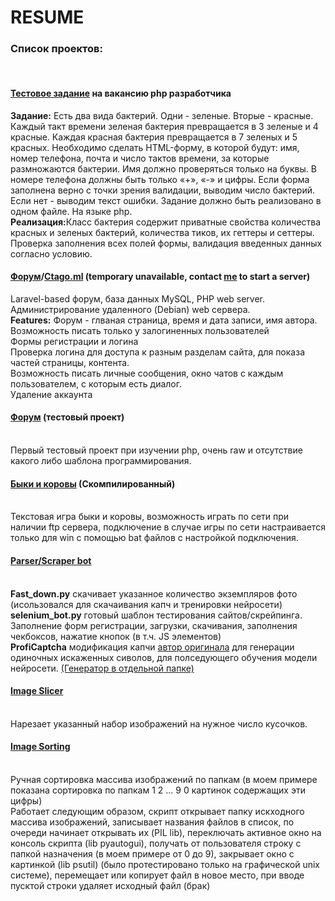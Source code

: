 # RESUME
<h3>Список проектов:</h3><br>
<h4><a href='https://github.com/ktago336/resume/tree/master/projects/test_task(PHP)'>Тестовое задание</a> на вакансию php разработчика<br></h4>
<b>Задание:</b> Есть два вида бактерий. Одни - зеленые. Вторые - красные. Каждый такт времени зеленая бактерия превращается в 3 зеленые и 4 красные. Каждая красная бактерия превращается в 7 зеленых и 5 красных. 
Необходимо сделать HTML-форму, в которой будут: имя, номер телефона, почта и число тактов времени, за которые размножаются бактерии. 
Имя должно проверяться только на буквы. В номере телефона должны быть только «+», «-» и цифры. Если форма заполнена верно с точки зрения валидации, выводим число бактерий. 
Если нет - выводим текст ошибки.
Задание должно быть реализовано в одном файле. На языке php.<br>
<b>Реализация:</b>Класс бактерия содержит приватные свойства количества красных и зеленых бактерий, количества тиков, их геттеры и сеттеры. Проверка заполнения всех полей формы, валидация введенных данных согласно условию.

<h4><a href='https://github.com/ktago336/forum-laravel'>Форум</a><b>/</b><a href='http://ctago.ml'>Ctago.ml</a> (temporary unavailable, contact <a href='mailto:stas.sutulo@gmail.com'>me</a> to start a server)</h4>
Laravel-based форум, база данных MySQL, PHP web server. Администрирование удаленного (Debian) web сервера.<br>
<b>Features:</b> Форум - глваная страница, время и дата записи, имя автора.<br>
Возможность писать только у залогиненных пользователей<br>
Формы регистрации и логина<br>
Проверка логина для доступа к разным разделам сайта, для показа частей страницы, контента.<br>
Возможность писать личные сообщения, окно чатов с каждым пользователем, с которым есть диалог.<br>
Удаление аккаунта

<h4><a href='https://github.com/ktago336/141forum'>Форум</a> (тестовый проект)</h4><br>
Первый тестовый проект при изучении php, очень raw и отсутствие какого либо шаблона программирования.

<h4><a href='https://github.com/ktago336/resume/tree/master/projects/bulls%26cows(C_C%2B%2B_compiled)/BULLS'>Быки и коровы</a> (Скомпилированный)
</h4><br>
Текстовая игра быки и коровы, возможность играть по сети при наличии ftp сервера, подключение в случае игры по сети настраивается только для win с помощью bat файлов с настройкой подключения.

<h4><a href='https://github.com/ktago336/resume/tree/master/projects/parser.scraper_bot(PY)'>Parser/Scraper bot</a>
</h4><br>
<b>Fast_down.py</b> скачивает указанное количество экземпляров фото (исользовался для скачаивания капч и тренировки нейросети)
<Br><b>selenium_bot.py</b> готовый шаблон тестирования сайтов/скрейпинга. Заполнение форм регистрации, загрузки, скачивания, заполнения чекбоксов, нажатие кнопок (в т.ч. JS элементов)<br>
<b>ProfiCaptcha</b> модификация капчи <a href='https://valera.ws/proficaptcha/'>автор оригинала</a> для генерации одиночных искаженных сиволов, для полседующего обучения модели нейросети. <a href='https://github.com/ktago336/resume/tree/master/projects/captchaGen(PHP)'>(Генератор в отдельной папке)</a>

<h4><a href='https://github.com/ktago336/resume/tree/master/projects/image_slicer(PY)'>Image Slicer</a>
</h4><br>
Нарезает указанный набор изображений на нужное число кусочков.

<h4><a href='https://github.com/ktago336/resume/tree/master/projects/Image_sort(PY)'>Image Sorting</a>
</h4><br>
Ручная сортировка массива изображений по папкам (в моем примере показана сортировка по папкам 1 2 ... 9 0 картинок содержащих эти цифры)<br>
Работает следующим образом, скрипт открывает папку искходного массива изображений, записывает названия файлов в список, по очереди начинает открывать их (PIL lib), переключать активное окно на консоль скрипта (lib pyautogui), получать от пользователя строку с папкой назначения (в моем примере от 0 до 9), закрывает окно с картинкой (lib psutil) (было протестировано только на графической unix системе), перемещает или копирует файл в новое место, при вводе пусктой строки удаляет исходный файл (брак)
<b></b> 
<h4></h4>
